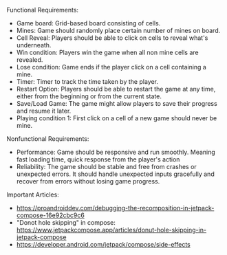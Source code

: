 Functional Requirements:
  - Game board: Grid-based board consisting of cells.
  - Mines: Game should randomly place certain number of mines on board.
  - Cell Reveal: Players should be able to click on cells to reveal what's underneath.
  - Win condition: Players win the game when all non mine cells are revealed.
  - Lose condition: Game ends if the player click on a cell containing a mine.
  - Timer: Timer to track the time taken by the player.
  - Restart Option: Players should be able to restart the game at any time, either from the beginning or from the current state.
  - Save/Load Game: The game might allow players to save their progress and resume it later.
  - Playing condition 1: First click on a cell of a new game should never be mine.

Nonfunctional Requirements:
  - Performance: Game should be responsive and run smoothly. Meaning fast loading time, quick response from the player's action
  - Reliability: The game should be stable and free from crashes or unexpected errors. It should handle unexpected inputs gracefully and recover from errors without losing game progress.

Important Articles:
  - https://proandroiddev.com/debugging-the-recomposition-in-jetpack-compose-16e92cbc9c6
  - "Donot hole skipping" in compose: https://www.jetpackcompose.app/articles/donut-hole-skipping-in-jetpack-compose
  - https://developer.android.com/jetpack/compose/side-effects

